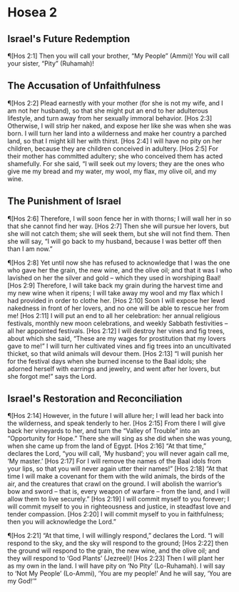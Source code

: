 # Hosea 2

## Israel's Future Redemption
¶[Hos 2:1] Then you will call your brother, “My People” (Ammi)! You will call your sister, “Pity” (Ruhamah)!

## The Accusation of Unfaithfulness
¶[Hos 2:2] Plead earnestly with your mother (for she is not my wife, and I am not her husband), so that she might put an end to her adulterous lifestyle, and turn away from her sexually immoral behavior.
[Hos 2:3] Otherwise, I will strip her naked, and expose her like she was when she was born. I will turn her land into a wilderness and make her country a parched land, so that I might kill her with thirst.
[Hos 2:4] I will have no pity on her children, because they are children conceived in adultery.
[Hos 2:5] For their mother has committed adultery; she who conceived them has acted shamefully. For she said, “I will seek out my lovers; they are the ones who give me my bread and my water, my wool, my flax, my olive oil, and my wine.

## The Punishment of Israel
¶[Hos 2:6] Therefore, I will soon fence her in with thorns; I will wall her in so that she cannot find her way.
[Hos 2:7] Then she will pursue her lovers, but she will not catch them; she will seek them, but she will not find them. Then she will say, “I will go back to my husband, because I was better off then than I am now.”

¶[Hos 2:8] Yet until now she has refused to acknowledge that I was the one who gave her the grain, the new wine, and the olive oil; and that it was I who lavished on her the silver and gold – which they used in worshiping Baal!
[Hos 2:9] Therefore, I will take back my grain during the harvest time and my new wine when it ripens; I will take away my wool and my flax which I had provided in order to clothe her.
[Hos 2:10] Soon I will expose her lewd nakedness in front of her lovers, and no one will be able to rescue her from me!
[Hos 2:11] I will put an end to all her celebration: her annual religious festivals, monthly new moon celebrations, and weekly Sabbath festivities – all her appointed festivals.
[Hos 2:12] I will destroy her vines and fig trees, about which she said, “These are my wages for prostitution that my lovers gave to me!” I will turn her cultivated vines and fig trees into an uncultivated thicket, so that wild animals will devour them.
[Hos 2:13] “I will punish her for the festival days when she burned incense to the Baal idols; she adorned herself with earrings and jewelry, and went after her lovers, but she forgot me!” says the Lord.

## Israel's Restoration and Reconciliation
¶[Hos 2:14] However, in the future I will allure her; I will lead her back into the wilderness, and speak tenderly to her.
[Hos 2:15] From there I will give back her vineyards to her, and turn the “Valley of Trouble” into an “Opportunity for Hope.” There she will sing as she did when she was young, when she came up from the land of Egypt.
[Hos 2:16] “At that time,” declares the Lord, “you will call, ‘My husband’; you will never again call me, ‘My master.’
[Hos 2:17] For I will remove the names of the Baal idols from your lips, so that you will never again utter their names!”
[Hos 2:18] “At that time I will make a covenant for them with the wild animals, the birds of the air, and the creatures that crawl on the ground. I will abolish the warrior’s bow and sword – that is, every weapon of warfare – from the land, and I will allow them to live securely.”
[Hos 2:19] I will commit myself to you forever; I will commit myself to you in righteousness and justice, in steadfast love and tender compassion.
[Hos 2:20] I will commit myself to you in faithfulness; then you will acknowledge the Lord.”

¶[Hos 2:21] “At that time, I will willingly respond,” declares the Lord. “I will respond to the sky, and the sky will respond to the ground;
[Hos 2:22] then the ground will respond to the grain, the new wine, and the olive oil; and they will respond to ‘God Plants’ (Jezreel)!
[Hos 2:23] Then I will plant her as my own in the land. I will have pity on ‘No Pity’ (Lo-Ruhamah). I will say to ‘Not My People’ (Lo-Ammi), ‘You are my people!’ And he will say, ‘You are my God!’”

